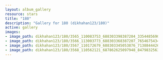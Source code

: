 ```yaml
---
layout: album_gallery
resource: stars
title: "180"
description: "Gallery for 180 (dikhahan123/180)"
active: gallery
images:
- image_path: dikhahan123/180/3565_110083753_688303398387204_3354485690681928361_n.jpg
- image_path: dikhahan123/180/3566_113003773_688303368387207_7654675434453178697_n.jpg
- image_path: dikhahan123/180/3567_110172679_688303345053876_7138844426987408498_n.jpg
- image_path: dikhahan123/180/3568_110562121_687862625097948_8479832563676751754_n.jpg
---
```

